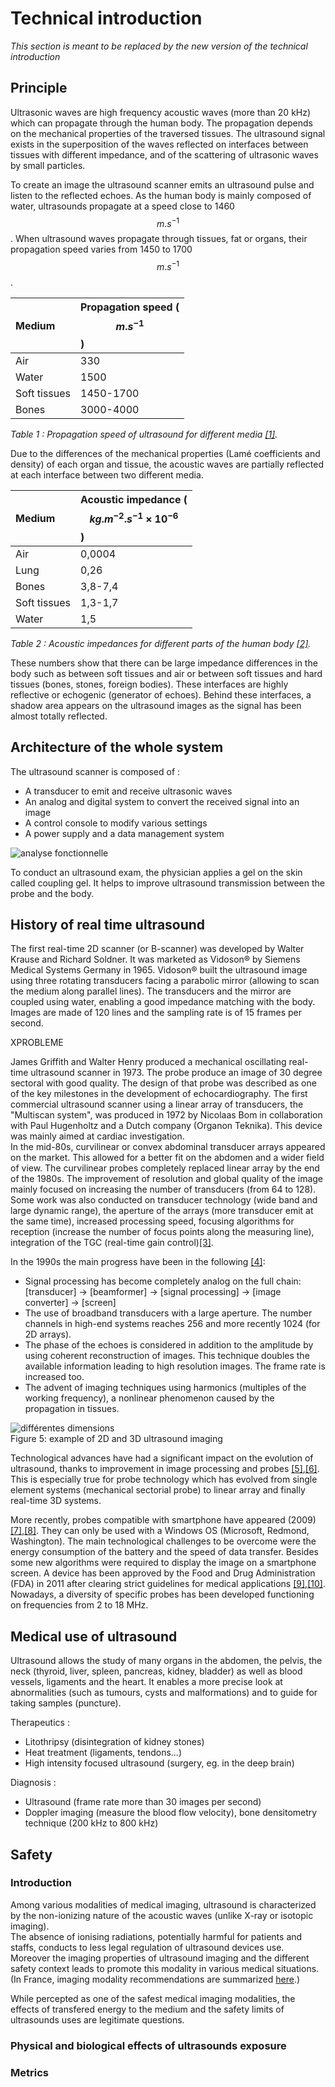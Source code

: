 # Technical introduction

_This section is meant to be replaced by the new version of the technical introduction_

## Principle

Ultrasonic waves are high frequency acoustic waves \(more than 20 kHz\) which can propagate through the human body. The propagation depends on the mechanical properties of the traversed tissues. The ultrasound signal exists in the superposition of the waves reflected on interfaces between tissues with different impedance, and of the scattering of ultrasonic waves by small particles.

To create an image the ultrasound scanner emits an ultrasound pulse and listen to the reflected echoes. As the human body is mainly composed of water, ultrasounds propagate at a speed close to 1460 $$ m.s^{-1}  $$. When ultrasound waves propagate through tissues, fat or organs, their propagation speed varies from 1450 to 1700 $$m.s^{-1}$$.

| Medium | Propagation speed \($$ m.s^{-1} $$\) |
| :--- | :--- |
| Air | 330 |
| Water | 1500 |
| Soft tissues | 1450-1700 |
| Bones | 3000-4000 |

_Table 1 : Propagation speed of ultrasound for different media _[_\[1\]_](http://www.google.com/patents/WO2006077338A1?cl=en)_._

Due to the differences of the mechanical properties \(Lamé coefficients and density\) of each organ and tissue, the acoustic waves are partially reflected at each interface between two different media.

| Medium | Acoustic impedance \($$ kg.m^{-2}.s^{-1}\times 10^{-6} $$\) |
| :--- | :--- |
| Air | 0,0004 |
| Lung | 0,26 |
| Bones | 3,8-7,4 |
| Soft tissues | 1,3-1,7 |
| Water | 1,5 |

_Table 2 : Acoustic impedances for different parts of the human body _[_\[2\]_](http://www.google.com/patents/WO2006077338A1?cl=en)_._

These numbers show that there can be large impedance differences in the body such as between soft tissues and air or between soft tissues and hard tissues \(bones, stones, foreign bodies\). These interfaces are highly reflective or echogenic \(generator of echoes\). Behind these interfaces, a shadow area appears on the ultrasound images as the signal has been almost totally reflected.

## Architecture of the whole system

The ultrasound scanner is composed of :

* A transducer to emit and receive ultrasonic waves
* An analog and digital system to convert the received signal into an image
* A control console to modify various settings
* A power supply and a data management system

![analyse fonctionnelle](/images/functional_analysis.jpg)

To conduct an ultrasound exam, the physician applies a gel on the skin called coupling gel. It helps to improve ultrasound transmission between the probe and the body.

## History of real time ultrasound

The first real-time 2D scanner \(or B-scanner\) was developed by Walter Krause and Richard Soldner. It was marketed as Vidoson® by Siemens Medical Systems Germany in 1965. Vidoson® built the ultrasound image using three rotating transducers facing a parabolic mirror \(allowing to scan the medium along parallel lines\). The transducers and the mirror are coupled using water, enabling a good impedance matching with the body. Images are made of 120 lines and the sampling rate is of 15 frames per second.

XPROBLEME

James Griffith and Walter Henry produced a mechanical oscillating real-time ultrasound scanner in 1973. The probe produce an image of 30 degree sectoral with good quality. The design of that probe was described as one of the key milestones in the development of echocardiography. The first commercial ultrasound scanner using a linear array of transducers, the "Multiscan system", was produced in 1972 by Nicolaas Bom in collaboration with Paul Hugenholtz and a Dutch company \(Organon Teknika\). This device was mainly aimed at cardiac investigation.  
In the mid-80s, curvilinear or convex abdominal transducer arrays appeared on the market. This allowed for a better fit on the abdomen and a wider field of view. The curvilinear probes completely replaced linear array by the end of the 1980s. The improvement of resolution and global quality of the image mainly focused on increasing the number of transducers \(from 64 to 128\). Some work was also conducted on transducer technology \(wide band and large dynamic range\), the aperture of the arrays \(more transducer emit at the same time\), increased processing speed, focusing algorithms for reception \(increase the number of focus points along the measuring line\), integration of the TGC \(real-time gain control\)[\[3\]](http://www.google.com/patents/WO2006077338A1?cl=en).

In the 1990s the main progress have been in the following [\[4\]](http://www.google.com/patents/WO2006077338A1?cl=en):

* Signal processing has become completely analog on the full chain: \[transducer\] -&gt; \[beamformer\] -&gt; \[signal processing\] -&gt; \[image converter\] -&gt; \[screen\]
* The use of broadband transducers with a large aperture. The number channels in high-end systems reaches 256 and more recently 1024 \(for 2D arrays\).
* The phase of the echoes is considered in addition to the amplitude by using coherent reconstruction of images. This technique doubles the available information leading to high resolution images. The frame rate is increased too.  
* The advent of imaging techniques using harmonics \(multiples of the working frequency\), a nonlinear phenomenon caused by the propagation in tissues.  

![différentes dimensions](/images/diffecho.jpg)  
Figure 5: example of 2D and 3D ultrasound imaging

Technological advances have had a significant impact on the evolution of ultrasound, thanks to improvement in image processing and probes [\[5\]](http://www.ncbi.nlm.nih.gov/pubmed/9602842),[\[6\]](http://www.brl.uiuc.edu/Publications/1998/OBrien-JJAP-2781-1998.pdf). This is especially true for probe technology which has evolved from single element systems \(mechanical sectorial probe\) to linear array and finally real-time 3D systems.

More recently, probes compatible with smartphone have appeared \(2009\) [\[7\]](http://uix.sagepub.com/content/30/1/21.short),[\[8\]](https://www.technologyreview.com/s/413222/ultrasound-to-go/). They can only be used with a Windows OS \(Microsoft, Redmond, Washington\). The main technological challenges to be overcome were the energy consumption of the battery and the speed of data transfer. Besides some new algorithms were required to display the image on a smartphone screen. A device has been approved by the Food and Drug Administration \(FDA\) in 2011 after clearing strict guidelines for medical applications [\[9\]](http://mobihealthnews.com/10165/fda-approves-mobisantes-smartphone-ultrasound/),[\[10\]](http://www.engineeringforchange.org/ultrasound-is-now-on-smart-phones-engineering-for-change/). Nowadays, a diversity of specific probes has been developed functioning on frequencies from 2 to 18 MHz.

## Medical use of ultrasound

Ultrasound allows the study of many organs in the abdomen, the pelvis, the neck \(thyroid, liver, spleen, pancreas, kidney, bladder\) as well as blood vessels, ligaments and the heart. It enables a more precise look at abnormalities \(such as tumours, cysts and malformations\) and to guide for taking samples \(puncture\).

Therapeutics :

* Litothripsy \(disintegration of kidney stones\)
* Heat treatment \(ligaments, tendons...\)
* High intensity focused ultrasound \(surgery, eg. in the deep brain\)  

Diagnosis :

* Ultrasound \(frame rate more than 30 images per second\)
* Doppler imaging \(measure the blood flow velocity\), bone densitometry technique \(200 kHz to 800 kHz\)

## Safety

### Introduction

Among various modalities of medical imaging, ultrasound is characterized by the non-ionizing nature of the acoustic waves \(unlike X-ray or isotopic imaging\).  
The absence of ionising radiations, potentially harmful for patients and staffs, conducts to less legal regulation of ultrasound devices use. Moreover the imaging properties of ultrasound imaging and the different safety context leads to promote this modality in various medical situations. \(In France, imaging modality recommendations are summarized [here](http://gbu.radiologie.fr/).\)

While percepted as one of the safest medical imaging modalities, the effects of transfered energy to the medium and the safety limits of ultrasounds uses are legitimate questions.

### Physical and biological effects of ultrasounds exposure

### Metrics



